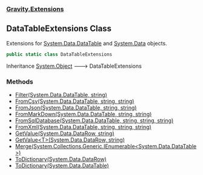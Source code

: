 ### [Gravity.Extensions](./Gravity-Extensions.md 'Gravity.Extensions')
## DataTableExtensions Class
Extensions for [System.Data.DataTable](https://docs.microsoft.com/en-us/dotnet/api/System.Data.DataTable 'System.Data.DataTable') and [System.Data](https://docs.microsoft.com/en-us/dotnet/api/System.Data 'System.Data') objects.  
```csharp
public static class DataTableExtensions
```
Inheritance [System.Object](https://docs.microsoft.com/en-us/dotnet/api/System.Object 'System.Object') &#129106; DataTableExtensions  
### Methods
- [Filter(System.Data.DataTable, string)](./Gravity-Extensions-DataTableExtensions-Filter(System-Data-DataTable_string).md 'Gravity.Extensions.DataTableExtensions.Filter(System.Data.DataTable, string)')
- [FromCsv(System.Data.DataTable, string, string)](./Gravity-Extensions-DataTableExtensions-FromCsv(System-Data-DataTable_string_string).md 'Gravity.Extensions.DataTableExtensions.FromCsv(System.Data.DataTable, string, string)')
- [FromJson(System.Data.DataTable, string, string)](./Gravity-Extensions-DataTableExtensions-FromJson(System-Data-DataTable_string_string).md 'Gravity.Extensions.DataTableExtensions.FromJson(System.Data.DataTable, string, string)')
- [FromMarkDown(System.Data.DataTable, string, string)](./Gravity-Extensions-DataTableExtensions-FromMarkDown(System-Data-DataTable_string_string).md 'Gravity.Extensions.DataTableExtensions.FromMarkDown(System.Data.DataTable, string, string)')
- [FromSqlDatabase(System.Data.DataTable, string, string, string)](./Gravity-Extensions-DataTableExtensions-FromSqlDatabase(System-Data-DataTable_string_string_string).md 'Gravity.Extensions.DataTableExtensions.FromSqlDatabase(System.Data.DataTable, string, string, string)')
- [FromXml(System.Data.DataTable, string, string, string)](./Gravity-Extensions-DataTableExtensions-FromXml(System-Data-DataTable_string_string_string).md 'Gravity.Extensions.DataTableExtensions.FromXml(System.Data.DataTable, string, string, string)')
- [GetValue(System.Data.DataRow, string)](./Gravity-Extensions-DataTableExtensions-GetValue(System-Data-DataRow_string).md 'Gravity.Extensions.DataTableExtensions.GetValue(System.Data.DataRow, string)')
- [GetValue&lt;T&gt;(System.Data.DataRow, string)](./Gravity-Extensions-DataTableExtensions-GetValue-T-(System-Data-DataRow_string).md 'Gravity.Extensions.DataTableExtensions.GetValue&lt;T&gt;(System.Data.DataRow, string)')
- [Merge(System.Collections.Generic.IEnumerable&lt;System.Data.DataTable&gt;)](./Gravity-Extensions-DataTableExtensions-Merge(System-Collections-Generic-IEnumerable-System-Data-DataTable-).md 'Gravity.Extensions.DataTableExtensions.Merge(System.Collections.Generic.IEnumerable&lt;System.Data.DataTable&gt;)')
- [ToDictionary(System.Data.DataRow)](./Gravity-Extensions-DataTableExtensions-ToDictionary(System-Data-DataRow).md 'Gravity.Extensions.DataTableExtensions.ToDictionary(System.Data.DataRow)')
- [ToDictionary(System.Data.DataTable)](./Gravity-Extensions-DataTableExtensions-ToDictionary(System-Data-DataTable).md 'Gravity.Extensions.DataTableExtensions.ToDictionary(System.Data.DataTable)')

